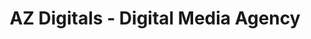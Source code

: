 ---
title: "AZ Digitals - Digital Media Agency"
url: /karachi/az-digitals-digital-media-agency/
shop: travel agency
---